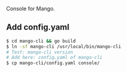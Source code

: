 Console for Mango.

## Add config.yaml

```bash
$ cd mango-cli && go build
$ ln -sf mango-cli /usr/local/bin/mango-cli
# Test: mango-cli version
# Add here: config.yaml of mango-cli
$ cp mango-cli/config.yaml console/
```